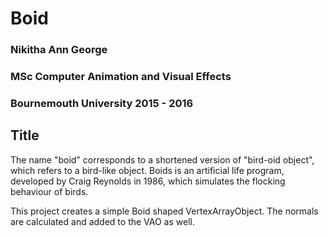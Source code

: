 # Boid

### Nikitha Ann George

### MSc Computer Animation and Visual Effects

### Bournemouth University 2015 - 2016

## Title
The name "boid" corresponds to a shortened version of "bird-oid object", which refers to a bird-like object. Boids is an artificial life program, developed by Craig Reynolds in 1986, which simulates the flocking behaviour of birds.

This project creates a simple Boid shaped VertexArrayObject. The normals are calculated and added to the VAO as well.
